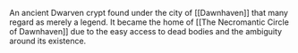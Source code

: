 An ancient Dwarven crypt found under the city of [[Dawnhaven]] that many regard as merely a legend. It became the home of [[The Necromantic Circle of Dawnhaven]] due to the easy access to dead bodies and the ambiguity around its existence. 